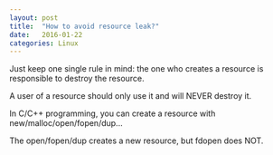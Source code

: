```yaml
---
layout: post
title:  "How to avoid resource leak?"
date:   2016-01-22
categories: Linux
---
```

Just keep one single rule in mind: the one who creates a resource is responsible to destroy the resource.

A user of a resource should only use it and will NEVER destroy it.

In C/C++ programming, you can create a resource with new/malloc/open/fopen/dup...

The open/fopen/dup creates a new resource, but fdopen does NOT.

